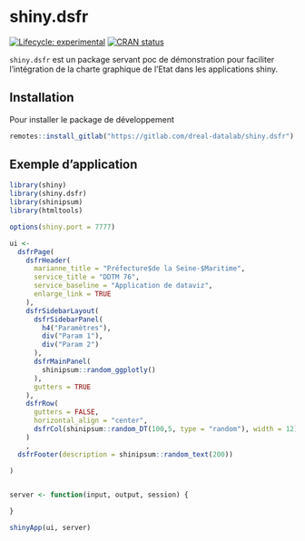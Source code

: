 
<!-- README.md is generated from README.Rmd. Please edit that file -->

# shiny.dsfr

<!-- badges: start -->

[![Lifecycle:
experimental](https://img.shields.io/badge/lifecycle-experimental-orange.svg)](https://lifecycle.r-lib.org/articles/stages.html#experimental)
[![CRAN
status](https://www.r-pkg.org/badges/version/shiny.dsfr)](https://CRAN.R-project.org/package=shiny.dsfr)
<!-- badges: end -->

`shiny.dsfr` est un package servant poc de démonstration pour faciliter
l’intégration de la charte graphique de l’Etat dans les applications
shiny.

## Installation

Pour installer le package de développement

``` r
remotes::install_gitlab("https://gitlab.com/dreal-datalab/shiny.dsfr")
```

## Exemple d’application

``` r
library(shiny)
library(shiny.dsfr)
library(shinipsum)
library(htmltools)

options(shiny.port = 7777)

ui <-
  dsfrPage(
    dsfrHeader(
      marianne_title = "Préfecture$de la Seine-$Maritime",
      service_title = "DDTM 76",
      service_baseline = "Application de dataviz",
      enlarge_link = TRUE
    ),
    dsfrSidebarLayout(
      dsfrSidebarPanel(
        h4("Paramètres"),
        div("Param 1"),
        div("Param 2")
      ),
      dsfrMainPanel(
        shinipsum::random_ggplotly()
      ),
      gutters = TRUE
    ),
    dsfrRow(
      gutters = FALSE,
      horizontal_align = "center",
      dsfrCol(shinipsum::random_DT(100,5, type = "random"), width = 12)
    )
    ,
  dsfrFooter(description = shinipsum::random_text(200))

)


server <- function(input, output, session) {

}

shinyApp(ui, server)
```
